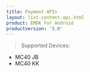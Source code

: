 ```yaml
---
title: Payment APIs
layout: list-content-api.html
product: EMDK For Android
productversion: '5.0'
---
```


>Supported Devices:
* MC40 JB
* MC40 KK















